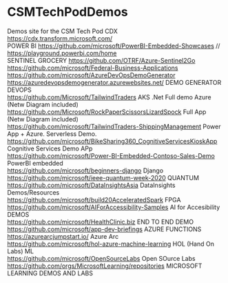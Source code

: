 # CSMTechPodDemos
Demos site for the CSM Tech Pod
CDX https://cdx.transform.microsoft.com/ <BR>
POWER BI https://github.com/microsoft/PowerBI-Embedded-Showcases // https://playground.powerbi.com/home <BR>
SENTINEL GROCERY https://github.com/OTRF/Azure-Sentinel2Go <BR>
https://github.com/microsoft/Federal-Business-Applications <BR>
https://github.com/microsoft/AzureDevOpsDemoGenerator <BR>
https://azuredevopsdemogenerator.azurewebsites.net/ DEMO GENERATOR DEVOPS <BR>
https://github.com/Microsoft/TailwindTraders AKS .Net Full demo Azure (Netw Diagram included) <BR>
https://github.com/Microsoft/RockPaperScissorsLizardSpock Full App (Netw Diagram included) <BR>
https://github.com/microsoft/TailwindTraders-ShippingManagement Power App + Azure. Serverless Demo. <BR>
https://github.com/microsoft/BikeSharing360_CognitiveServicesKioskApp Cognitive Services Demo APp <BR>
https://github.com/microsoft/Power-BI-Embedded-Contoso-Sales-Demo PowerBI embedded <BR>
https://github.com/microsoft/beginners-django Django <BR>
https://github.com/microsoft/ieee-quantum-week-2020 QUANTUM <BR>
https://github.com/microsoft/DataInsightsAsia DataInsights Demos/Resources <BR>
https://github.com/microsoft/build20AcceleratedSpark FPGA <BR>
https://github.com/microsoft/AIForAccessibility-Samples AI for Accesibility DEMOS <BR>
https://github.com/microsoft/HealthClinic.biz END TO END DEMO <BR>
https://github.com/microsoft/app-dev-briefings AZURE FUNCTIONS <BR>
https://azurearcjumpstart.io/ Azure Arc <BR>
https://github.com/microsoft/hol-azure-machine-learning HOL (Hand On Labs) ML <BR>
https://github.com/microsoft/OpenSourceLabs Open SOurce Labs <BR>
https://github.com/orgs/MicrosoftLearning/repositories MICROSOFT LEARNING DEMOS AND LABS<BR>
  






